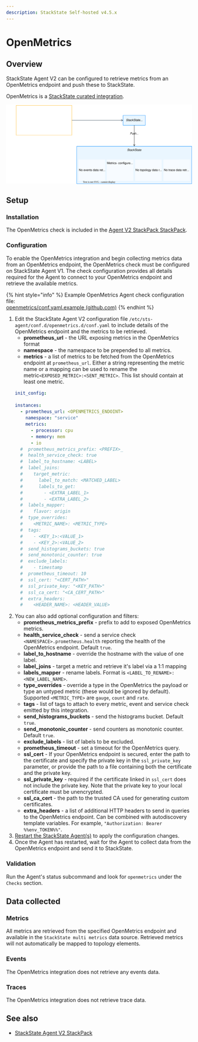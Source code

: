 ```yaml
---
description: StackState Self-hosted v4.5.x
---
```


# OpenMetrics

## Overview

StackState Agent V2 can be configured to retrieve metrics from an OpenMetrics endpoint and push these to StackState.

OpenMetrics is a [StackState curated integration](/stackpacks/integrations/about_integrations.md#stackstate-curated-integrations).

![OpenMetrics integration](/.gitbook/assets/stackpack-agent-openmetrics.svg)
## Setup

### Installation

The OpenMetrics check is included in the [Agent V2 StackPack StackPack](/stackpacks/integrations/agent.md).

### Configuration

To enable the OpenMetrics integration and begin collecting metrics data from an OpenMetrics endpoint, the OpenMetrics check must be configured on StackState Agent V1. The check configuration provides all details required for the Agent to connect to your OpenMetrics endpoint and retrieve the available metrics.

{% hint style="info" %}
Example OpenMetrics Agent check configuration file:  
[openmetrics/conf.yaml.example \(github.com\)](https://github.com/StackVista/stackstate-agent-integrations/blob/master/openmetrics/stackstate_checks/openmetrics/data/conf.yaml.example)
{% endhint %}

1. Edit the StackState Agent V2 configuration file `/etc/sts-agent/conf.d/openmetrics.d/conf.yaml` to include details of the OpenMetrics endpoint and the metrics to be retrieved.
   - **prometheus_url** - the URL exposing metrics in the OpenMetrics format
   - **namespace** - the namespace to be prepended to all metrics.
   - **metrics** - a list of metrics to be fetched from the OpenMetrics endpoint at `prometheus_url`. Either a string representing the metric name or a mapping can be used to rename the metric`<EXPOSED_METRIC>:<SENT_METRIC>`. This list should contain at least one metric.
    ```yaml
    init_config:
      
    instances:
      - prometheus_url: <OPENMETRICS_ENDOINT>
        namespace: "service"
        metrics:
          - processor: cpu
          - memory: mem
          - io
      #  prometheus_metrics_prefix: <PREFIX>_
      #  health_service_check: true
      #  label_to_hostname: <LABEL>
      #  label_joins:
      #    target_metric:
      #      label_to_match: <MATCHED_LABEL>
      #      labels_to_get:
      #        - <EXTRA_LABEL_1>
      #        - <EXTRA_LABEL_2>
      #  labels_mapper:
      #    flavor: origin
      #  type_overrides:
      #    <METRIC_NAME>: <METRIC_TYPE>
      #  tags:
      #    - <KEY_1>:<VALUE_1>
      #    - <KEY_2>:<VALUE_2>
      #  send_histograms_buckets: true
      #  send_monotonic_counter: true
      #  exclude_labels:
      #    - timestamp
      #  prometheus_timeout: 10
      #  ssl_cert: "<CERT_PATH>"
      #  ssl_private_key: "<KEY_PATH>"
      #  ssl_ca_cert: "<CA_CERT_PATH>"
      #  extra_headers:
      #    <HEADER_NAME>: <HEADER_VALUE>
    ```
2. You can also add optional configuration and filters:
   - **prometheus_metrics_prefix** - prefix to add to exposed OpenMetrics metrics.
   - **health_service_check** - send a service check `<NAMESPACE>.prometheus.health` reporting the health of the OpenMetrics endpoint. Default `true`.
   - **label_to_hostname** - override the hostname with the value of one label.
   - **label_joins** - target a metric and retrieve it's label via a 1:1 mapping
   - **labels_mapper** - rename labels. Format is `<LABEL_TO_RENAME>: <NEW_LABEL_NAME>`.
   - **type_overrides** - override a type in the OpenMetrics the payload or type an untyped metric (these would be ignored by default). Supported `<METRIC_TYPE>` are `gauge`, `count` and `rate`.
   - **tags** - list of tags to attach to every metric, event and service check emitted by this integration.
   - **send_histograms_buckets** - send the histograms bucket. Default `true`.
   - **send_monotonic_counter** - send counters as monotonic counter. Default `true`.
   - **exclude_labels** - list of labels to be excluded.
   - **prometheus_timeout** - set a timeout for the OpenMetrics query.
   - **ssl_cert** - If your OpenMetrics endpoint is secured, enter the path to the certificate and specify the private key in the `ssl_private_key` parameter, or provide the path to a file containing both the certificate and the private key.
   - **ssl_private_key** - required if the certificate linked in `ssl_cert` does not include the private key. Note that the private key to your local certificate must be unencrypted.
   - **ssl_ca_cert** - the path to the trusted CA used for generating custom certificates.
   - **extra_headers** - a list of additional HTTP headers to send in queries to the OpenMetrics endpoint. Can be combined with autodiscovery template variables. For example, `"Authorization: Bearer %%env_TOKEN%%"`.
3. [Restart the StackState Agent\(s\)](../../setup/agent/about-stackstate-agent.md#deploy-and-run-stackstate-agent-v2) to apply the configuration changes.
4. Once the Agent has restarted, wait for the Agent to collect data from the OpenMetrics endpoint and send it to StackState.

### Validation

Run the Agent's status subcommand and look for `openmetrics` under the `Checks` section.

## Data collected

### Metrics

All metrics are retrieved from the specified OpenMetrics endpoint and available in the `StackState multi metrics` data source. Retrieved metrics will not automatically be mapped to topology elements.

### Events

The OpenMetrics integration does not retrieve any events data.

### Traces

The OpenMetrics integration does not retrieve trace data.

## See also

* [StackState Agent V2 StackPack](/stackpacks/integrations/agent.md)